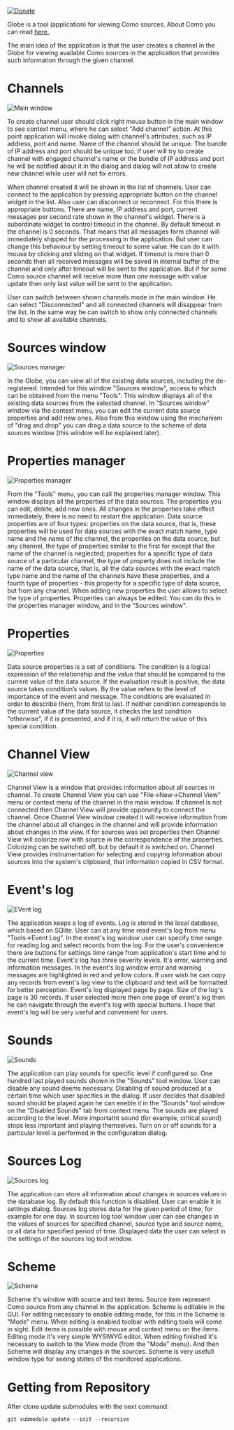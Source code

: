 [![Donate](https://liberapay.com/assets/widgets/donate.svg)](https://liberapay.com/imironchik/donate)

Globe is a tool (application) for viewing Como sources. About Como you can read
[here.]( https://github.com/igormironchik/components-observation )

The main idea of the application is that the user creates a channel in the Globe for viewing available Como sources in the application that provides such information through the given channel.

# Channels

![Main window]( https://image.ibb.co/bzVwvk/globe_mainwindow.png )

To create channel user should click right mouse button in the main window to see context menu, where he can select "Add channel" action. At this point application will invoke dialog with channel's attributes, such as IP address, port and name. Name of the channel should be unique. The bundle of IP address and port should be unique too. If user will try to create channel with engaged channel's name or the bundle of IP address and port he will be notified about it in the dialog and dialog will not allow to create new channel while user will not fix errors.

When channel created it will be shown in the list of channels. User can connect to the application by pressing appropriate button on the channel widget in the list. Also user can disconnect or reconnect. For this there is appropriate buttons. There are name, IP address and port, current messages per second rate shown in the channel's widget. There is a subordinate widget to control timeout in the channel. By default timeout in the channel is 0 seconds. That means that all messages form channel will immediately shipped for the processing in the application. But user can change this behaviour by setting timeout to some value. He can do it with mouse by clicking and sliding on that widget. If timeout is more than 0 seconds then all received messages will be saved in internal buffer of the channel and only after timeout will be sent to the application. But if for some Como source channel will receive more than one message with value update then only last value will be sent to the application.

User can switch between shown channels mode in the main window. He can select "Disconnected" and all connected channels will disappear from the list. In the same way he can switch to show only connected channels and to show all available channels.

# Sources window

![Sources manager]( https://image.ibb.co/kCy5o5/globe_sources_manager.png )

In the Globe, you can view all of the existing data sources, including the de-registered. Intended for this window "Sources window", access to which can be obtained from the menu "Tools". This window displays all of the existing data sources from the selected channel. In "Sources window" window via the context menu, you can edit the current data source properties and add new ones. Also from this window using the mechanism of "drag and drop" you can drag a data source to the scheme of data sources window (this window will be explained later).

# Properties manager

![Properties manager]( https://image.ibb.co/dLwrT5/globe_properties_manager.png )

From the "Tools" menu, you can call the properties  manager window. This window displays all the properties of the data sources. The properties you can edit, delete, add new ones. All changes in the properties take effect immediately, there is no need to restart the application. Data source properties are of four types: properties on the data source, that is, these properties will be used for data sources with the exact match name, type name and the name of the channel, the properties on the data source, but any channel, the type of properties similar to the first for except that the name of the channel is neglected; properties for a specific type of data source of a particular channel, the type of property does not include the name of the data source, that is, all the data sources with the exact match type name and the name of the channels have these properties, and a fourth type of properties - this property for a specific type of data source, but from any channel. When adding new properties the user allows to select the type of properties. Properties can always be edited. You can do this in the properties manager window, and in the "Sources window".

# Properties

![Properties]( https://image.ibb.co/hfnbvk/globe_properties_dialog_v2.png )

Data source properties is a set of conditions. The condition is a logical expression of the relationship and the value that should be compared to the current value of the data source. If the evaluation result is positive, the data source takes condition’s values. By the value refers to the level of importance of the event and message. The conditions are evaluated in order to describe them, from first to last. If neither condition corresponds to the current value of the data source, it checks the last condition "otherwise", if it is presented, and if it is, it will return the value of this special condition.

# Channel View

![Channel view]( https://image.ibb.co/jx2Fo5/globe_channel_view.png )

Channel View is a window that provides information about all sources in channel. To create Channel View you can use "File->New->Channel View" menu or context menu of the channel in the main window. If channel is not connected then Channel View will provide opporunity to connect the channel. Once Channel View window created it will receive information from the channel about all changes in the channel and will provide information about changes in the view. If for sources was set properties then Channel View will colorize row with source in the correspondence of the properties. Colorizing can be switched off, but by default it is switched on. Channel View provides instrumentation for selecting and copying information about sources into the system's clipboard, that information copied in CSV format.

# Event's log

![EVent log]( https://image.ibb.co/f6LeFk/globe_event_log.png )

The application keeps a log of events. Log is stored in the local database, which based on SQlite. User can at any time read event's log from menu "Tools->Event Log". In the event's log window user can specify time range for reading log and select records from the log. For the user's convenience there are buttons for settings time range from application's start time and to the current time. Event's log has three severity levels. It's error, warning and information messages. In the event's log window error and warning messages are highlighted in red and yellow colors. If user wish he can copy any records from event's log view to the clipboard and text will be formatted for better perception. Event's log displayed page by page. Size of the log's page is 30 records. If user selected more then one page of event's log then he can navigate through the event's log with special buttons. I hope that event's log will be very useful and convenient for users.

# Sounds

![Sounds]( https://image.ibb.co/gKxbvk/globe_sounds.png )

The application can play sounds for specific level if configured so. One hundred last played sounds shown in the "Sounds" tool window. User can disable any sound deems necessary. Disabling of sound produced at a certain time which user specifies in the dialog. If user decides that disabled sound should be played again he can eneble it in the "Sounds" tool window on the "Disabled Sounds" tab from context menu. The sounds are played according to the level. More importatnt sound (for example, critical sound) stops less important and playing themselves. Turn on or off sounds for a particular
level is performed in the configuration dialog.

# Sources Log

![Sources log]( https://image.ibb.co/iWtGvk/globe_sources_log_v2.png )

The application can store all information about changes in sources values in the database log. By default this function is disabled. User can enable it in settings dialog. Sources log stores data for the given period of time, for example for one day. In sources log tool window user can see changes in the values of sources for specified channel, source type and source name, or all data for specified period of time. Displayed data the user can select in the settings of the sources log tool window.

# Scheme

![Scheme]( https://image.ibb.co/ezHy85/globe_scheme.png )

Scheme it's window with source and text items. Source item represent Como source from any channel in the application. Scheme is editable in the GUI. For editing necessary to enable editing mode, for this in the Scheme is "Mode" menu. When editing is enabled toolbar with editing tools will come in sight. Edit items is possible with mouse and context menu on the items. Editing mode it's very simple WYSIWYG editor. When editing finished it's necessary to switch to the View mode (from the "Mode" menu). And then Scheme will display any changes in the sources. Scheme is very usefull window type for seeing states of the monitored applications.

# Getting from Repository

After clone update submodules with the next command:

```
git submodule update --init --recursive
```
